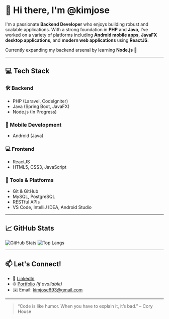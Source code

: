 # 👋 Hi there, I'm @kimjose

I'm a passionate **Backend Developer** who enjoys building robust and scalable applications. With a strong foundation in **PHP** and **Java**, I’ve worked on a variety of platforms including **Android mobile apps**, **JavaFX desktop applications**, and **modern web applications** using **ReactJS**.

Currently expanding my backend arsenal by learning **Node.js** 🚀

---

## 💻 Tech Stack

### 🛠 Backend
- PHP (Laravel, CodeIgniter)
- Java (Spring Boot, JavaFX)
- Node.js (In Progress)

### 📱 Mobile Development
- Android (Java)

### 💻 Frontend
- ReactJS
- HTML5, CSS3, JavaScript

### 🧰 Tools & Platforms
- Git & GitHub
- MySQL, PostgreSQL
- RESTful APIs
- VS Code, IntelliJ IDEA, Android Studio

---

## 📈 GitHub Stats

![GitHub Stats](https://github-readme-stats.vercel.app/api?username=kimjose&show_icons=true&theme=radical)
![Top Langs](https://github-readme-stats.vercel.app/api/top-langs/?username=kimjose&layout=compact&theme=radical)

---

## 📫 Let's Connect!

- 💼 [LinkedIn](https://www.linkedin.com/in/your-linkedin)
- 🌐 [Portfolio](https://yourportfolio.com) *(if available)*
- ✉️ Email: kimjose693@gmail.com

---

> “Code is like humor. When you have to explain it, it’s bad.” – Cory House


<!---
kimjose/kimjose is a ✨ special ✨ repository because its `README.md` (this file) appears on your GitHub profile.
You can click the Preview link to take a look at your changes.
--->
